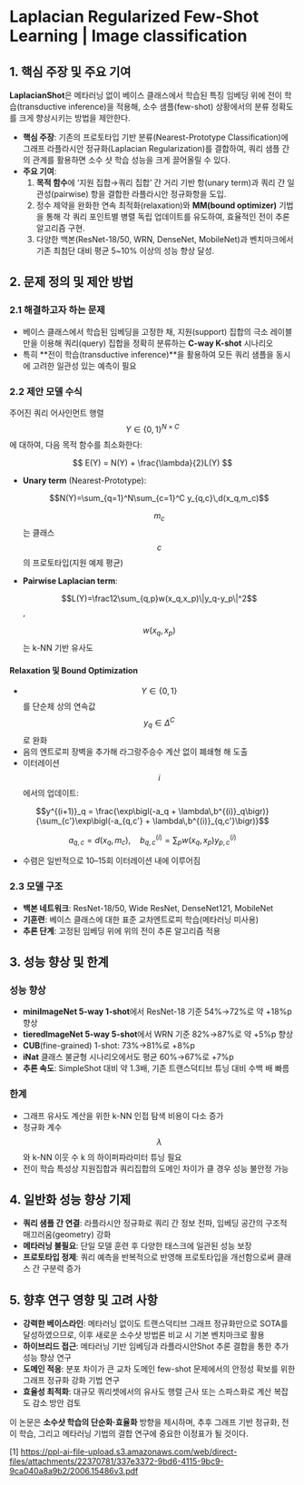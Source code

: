 # Laplacian Regularized Few-Shot Learning | Image classification

## 1. 핵심 주장 및 주요 기여
**LaplacianShot**은 메타러닝 없이 베이스 클래스에서 학습된 특징 임베딩 위에 전이 학습(transductive inference)을 적용해, 소수 샘플(few-shot) 상황에서의 분류 정확도를 크게 향상시키는 방법을 제안한다.  
- **핵심 주장**: 기존의 프로토타입 기반 분류(Nearest-Prototype Classification)에 그래프 라플라시안 정규화(Laplacian Regularization)를 결합하여, 쿼리 샘플 간의 관계를 활용하면 소수 샷 학습 성능을 크게 끌어올릴 수 있다.  
- **주요 기여**:  
  1. **목적 함수**에 ‘지원 집합→쿼리 집합’ 간 거리 기반 항(unary term)과 쿼리 간 일관성(pairwise) 항을 결합한 라플라시안 정규화항을 도입.  
  2. 정수 제약을 완화한 연속 최적화(relaxation)와 **MM(bound optimizer)** 기법을 통해 각 쿼리 포인트별 병렬 독립 업데이트를 유도하여, 효율적인 전이 추론 알고리즘 구현.  
  3. 다양한 백본(ResNet-18/50, WRN, DenseNet, MobileNet)과 벤치마크에서 기존 최첨단 대비 평균 5~10% 이상의 성능 향상 달성.  

## 2. 문제 정의 및 제안 방법
### 2.1 해결하고자 하는 문제
- 베이스 클래스에서 학습된 임베딩을 고정한 채, 지원(support) 집합의 극소 레이블만을 이용해 쿼리(query) 집합을 정확히 분류하는 **C-way K-shot** 시나리오  
- 특히 **전이 학습(transductive inference)**을 활용하여 모든 쿼리 샘플을 동시에 고려한 일관성 있는 예측이 필요  

### 2.2 제안 모델 수식
주어진 쿼리 어사인먼트 행렬 $$Y\in\{0,1\}^{N\times C}$$에 대하여, 다음 목적 함수를 최소화한다:  

$$
E(Y) = N(Y) + \frac{\lambda}{2}L(Y)
$$

- **Unary term** (Nearest-Prototype):  

  $$N(Y)=\sum_{q=1}^N\sum_{c=1}^C y_{q,c}\,d(x_q,m_c)$$  

  $$m_c$$는 클래스 $$c$$의 프로토타입(지원 예제 평균)  

- **Pairwise Laplacian term**:  

  $$L(Y)=\frac12\sum_{q,p}w(x_q,x_p)\|y_q-y_p\|^2$$,  

  $$w(x_q,x_p)$$는 k-NN 기반 유사도  

#### Relaxation 및 Bound Optimization
- $$Y\in\{0,1\}$$를 단순체 상의 연속값 $$y_q\in\Delta^C$$로 완화  
- 음의 엔트로피 장벽을 추가해 라그랑주승수 계산 없이 폐쇄형 해 도출  
- 이터레이션 $$i$$에서의 업데이트:  

```math
y^{(i+1)}_q = \frac{\exp\bigl(-a_q + \lambda\,b^{(i)}_q\bigr)}{\sum_{c'}\exp\bigl(-a_{q,c'} + \lambda\,b^{(i)}_{q,c'}\bigr)}
```

```math
a_{q,c} = d(x_q,m_c),\quad b^{(i)}_{q,c}=\sum_{p}w(x_q,x_p)y^{(i)}_{p,c}
```

- 수렴은 일반적으로 10–15회 이터레이션 내에 이루어짐  

### 2.3 모델 구조
- **백본 네트워크**: ResNet-18/50, Wide ResNet, DenseNet121, MobileNet  
- **기훈련**: 베이스 클래스에 대한 표준 교차엔트로피 학습(메타러닝 미사용)  
- **추론 단계**: 고정된 임베딩 위에 위의 전이 추론 알고리즘 적용  

## 3. 성능 향상 및 한계
### 성능 향상
- **miniImageNet 5-way 1-shot**에서 ResNet-18 기준 54%→72%로 약 +18%p 향상  
- **tieredImageNet 5-way 5-shot**에서 WRN 기준 82%→87%로 약 +5%p 향상  
- **CUB**(fine-grained) 1-shot: 73%→81%로 +8%p  
- **iNat** 클래스 불균형 시나리오에서도 평균 60%→67%로 +7%p  
- **추론 속도**: SimpleShot 대비 약 1.3배, 기존 트랜스덕티브 튜닝 대비 수백 배 빠름  

### 한계
- 그래프 유사도 계산을 위한 k-NN 인접 탐색 비용이 다소 증가  
- 정규화 계수 $$\lambda$$ 와 k-NN 이웃 수 k 의 하이퍼파라미터 튜닝 필요  
- 전이 학습 특성상 지원집합과 쿼리집합의 도메인 차이가 클 경우 성능 불안정 가능  

## 4. 일반화 성능 향상 기제
- **쿼리 샘플 간 연결**: 라플라시안 정규화로 쿼리 간 정보 전파, 임베딩 공간의 구조적 매끄러움(geometry) 강화  
- **메타러닝 불필요**: 단일 모델 훈련 후 다양한 태스크에 일관된 성능 보장  
- **프로토타입 정제**: 쿼리 예측을 반복적으로 반영해 프로토타입을 개선함으로써 클래스 간 구분력 증가  

## 5. 향후 연구 영향 및 고려 사항
- **강력한 베이스라인**: 메타러닝 없이도 트랜스덕티브 그래프 정규화만으로 SOTA를 달성하였으므로, 이후 새로운 소수샷 방법론 비교 시 기본 벤치마크로 활용  
- **하이브리드 접근**: 메타러닝 기반 임베딩과 라플라시안Shot 추론 결합을 통한 추가 성능 향상 연구  
- **도메인 적응**: 분포 차이가 큰 교차 도메인 few-shot 문제에서의 안정성 확보를 위한 그래프 정규화 강화 기법 연구  
- **효율성 최적화**: 대규모 쿼리셋에서의 유사도 행렬 근사 또는 스파스화로 계산 복잡도 감소 방안 검토  

이 논문은 **소수샷 학습의 단순화·효율화** 방향을 제시하며, 추후 그래프 기반 정규화, 전이 학습, 그리고 메타러닝 기법의 결합 연구에 중요한 이정표가 될 것이다.

[1] https://ppl-ai-file-upload.s3.amazonaws.com/web/direct-files/attachments/22370781/337e3372-9bd6-4115-9bc9-9ca040a8a9b2/2006.15486v3.pdf
